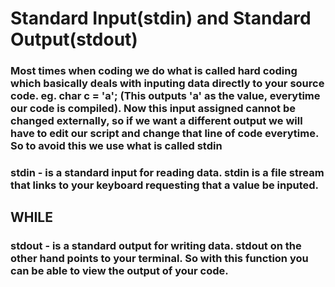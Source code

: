 # Standard Input(stdin) and Standard Output(stdout)

### Most times when coding we do what is called hard coding which basically deals with inputing data directly to your source code. eg. char c = 'a'; (This outputs 'a' as the value, everytime our code is compiled). Now this input assigned cannot be changed externally, so if we want a different output we will have to edit our script and change that line of code everytime. So to avoid this we use what is called stdin 


### stdin - is a standard input for reading data. stdin is a file stream that links to your keyboard requesting that a value be inputed.

## WHILE  

### stdout - is a standard output for writing data. stdout on the other hand points to your terminal. So with this function you can be able to view the output of your code. 




